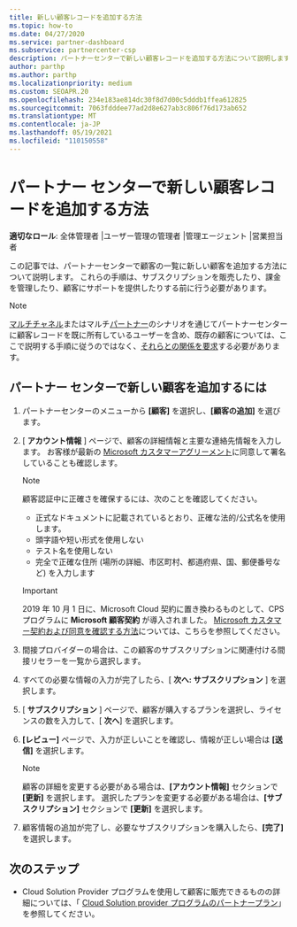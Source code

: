 ```yaml
---
title: 新しい顧客レコードを追加する方法
ms.topic: how-to
ms.date: 04/27/2020
ms.service: partner-dashboard
ms.subservice: partnercenter-csp
description: パートナーセンターで新しい顧客レコードを追加する方法について説明します。 その後、顧客のサブスクリプションを販売したり、請求を管理したり、カスタマーサポートを提供したりすることができます。
author: parthp
ms.author: parthp
ms.localizationpriority: medium
ms.custom: SEOAPR.20
ms.openlocfilehash: 234e183ae814dc30f8d7d00c5dddb1ffea612825
ms.sourcegitcommit: 7063fdddee77ad2d8e627ab3c806f76d173ab652
ms.translationtype: MT
ms.contentlocale: ja-JP
ms.lasthandoff: 05/19/2021
ms.locfileid: "110150558"
---
```

# <a name="how-to-add-a-new-customer-record-in-partner-center"></a>パートナー センターで新しい顧客レコードを追加する方法

**適切なロール**: 全体管理者 |ユーザー管理の管理者 |管理エージェント |営業担当者

この記事では、パートナーセンターで顧客の一覧に新しい顧客を追加する方法について説明します。 これらの手順は、サブスクリプションを販売したり、課金を管理したり、顧客にサポートを提供したりする前に行う必要があります。

>[!NOTE]
>[マルチチャネル](multichannel.md)またはマルチ[パートナー](multipartner.md)のシナリオを通じてパートナーセンターに顧客レコードを既に所有しているユーザーを含め、既存の顧客については、ここで説明する手順に従うのではなく、[それらとの関係を要求](request-a-relationship-with-a-customer.md)する必要があります。

## <a name="to-add-a-new-customer-in-partner-center"></a>パートナー センターで新しい顧客を追加するには

1. パートナーセンターのメニューから **[顧客]** を選択し、**[顧客の追加]** を選びます。

2. [ **アカウント情報** ] ページで、顧客の詳細情報と主要な連絡先情報を入力します。 お客様が最新の [Microsoft カスタマーアグリーメント](agreements.md)に同意して署名していることも確認します。

   >[!NOTE]
   >
   >顧客認証中に正確さを確保するには、次のことを確認してください。
   >
   >- 正式なドキュメントに記載されているとおり、正確な法的/公式名を使用します。
   >- 頭字語や短い形式を使用しない
   >- テスト名を使用しない
   >- 完全で正確な住所 (場所の詳細、市区町村、都道府県、国、郵便番号など) を入力します

   >[!IMPORTANT]
   > 2019 年 10 月 1 日に、Microsoft Cloud 契約に置き換わるものとして、CPS プログラムに **Microsoft 顧客契約** が導入されました。 [Microsoft カスタマー契約および同意を確認する方法](confirm-customer-agreement.md)については、こちらを参照してください。
  
3. 間接プロバイダーの場合は、この顧客のサブスクリプションに関連付ける間接リセラーを一覧から選択します。

4. すべての必要な情報の入力が完了したら、[ **次へ: サブスクリプション** ] を選択します。

5. [ **サブスクリプション** ] ページで、顧客が購入するプランを選択し、ライセンスの数を入力して、[ **次へ**] を選択します。

6. **[レビュー]** ページで、入力が正しいことを確認し、情報が正しい場合は **[送信]** を選択します。

   >[!NOTE]
   >顧客の詳細を変更する必要がある場合は、**[アカウント情報]** セクションで **[更新]** を選択します。 選択したプランを変更する必要がある場合は、**[サブスクリプション]** セクションで **[更新]** を選択します。

7. 顧客情報の追加が完了し、必要なサブスクリプションを購入したら、**[完了]** を選択します。

## <a name="next-steps"></a>次のステップ

- Cloud Solution Provider プログラムを使用して顧客に販売できるものの詳細については、「 [Cloud Solution provider プログラムのパートナープラン](csp-offers.md)」を参照してください。

